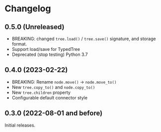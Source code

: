 # Changelog

## 0.5.0 (Unreleased)
- BREAKING: changed `tree.load()` / `tree.save()` signature, and storage format.
- Support load/save for TypedTree
- Deprecated (stop testing) Python 3.7

## 0.4.0 (2023-02-22)

- BREAKING: Rename `node.move()` -> `node.move_to()`
- New `tree.copy_to()` and `node.copy_to()`
- New `tree.children` property
- Configurable default connector style


## 0.3.0 (2022-08-01 and before)

Initial releases.
